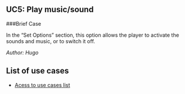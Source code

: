 ## UC5: Play music/sound
###Brief Case

In the “Set Options” section, this option allows the player to activate the sounds and music, or to switch it off.


*Author: Hugo*
## List of use cases
* [Acess to use cases list][L]

[L]:../UserCase.md